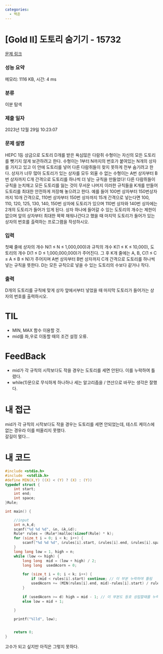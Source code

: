 ```yaml
---
categories:
  - 백준
---
```

# [Gold II] 도토리 숨기기 - 15732 

[문제 링크](https://www.acmicpc.net/problem/15732) 

### 성능 요약

메모리: 1116 KB, 시간: 4 ms

### 분류

이분 탐색

### 제출 일자

2023년 12월 29일 10:23:07

### 문제 설명

<p>HEPC 1등 상금으로 도토리 D개를 받은 욕심많은 다람쥐 수형이는 자신의 모든 도토리를 뺏기지 않게 보관하려고 한다. 수형이는 1부터 N까지의 번호가 붙여있는 N개의 상자를 가지고 있고 이 안에 도토리를 넣어 다른 다람쥐들이 찾지 못하게 전부 숨기려고 한다. 상자가 너무 많아 도토리가 있는 상자를 모두 외울 수 없는 수형이는 A번 상자부터 B번 상자까지 C개 간격으로 도토리를 하나씩 더 넣는 규칙을 만들었다! 다른 다람쥐들이 규칙을 눈치채고 모든 도토리를 잃는 것이 무서운 나머지 이러한 규칙들을 K개를 만들어 도토리를 최대한 안전하게 저장해 놓으려고 한다. 예를 들어 100번 상자부터 150번상자까지 10개 간격으로, 110번 상자부터 150번 상자까지 15개 간격으로 넣는다면 100, 110, 120, 125, 130, 140, 150번 상자에 도토리가 있으며 110번 상자와 140번 상자에는 2개의 도토리가 들어가 있게 된다. 상자 하나에 들어갈 수 있는 도토리의 개수는 제한이 없으며 앞의 상자부터 최대한 꽉꽉 채워나간다고 했을 때 마지막 도토리가 들어가 있는 상자의 번호를 출력하는 프로그램을 작성하시오.</p>

### 입력 

 <p>첫째 줄에 상자의 개수 N(1 ≤ N ≤ 1,000,000)과 규칙의 개수 K(1 ≤ K ≤ 10,000), 도토리의 개수 D(1 ≤ D ≤ 1,000,000,000)가 주어진다. 그 후 K개 줄에는 A, B, C(1 ≤ C ≤ A ≤ B ≤ N)가 주어지며 A번 상자부터 B번 상자까지 C개 간격으로 도토리를 하나씩 넣는 규칙을 뜻한다. D는 모든 규칙으로 넣을 수 있는 도토리의 수보다 같거나 작다.</p>

### 출력 

 <p>D개의 도토리를 규칙에 맞게 상자 앞에서부터 넣었을 때 마지막 도토리가 들어가는 상자의 번호를 출력하시오.</p>



# TIL

* MIN, MAX 함수 이용할 것.
* mid를 좌,우로 이동할 때의 조건 설정 오류.

# FeedBack

* mid가 각 규칙의 시작보다도 작을 경우는 도토리를 세면 안된다.
이를 누락하여 틀렸다.
* while(1)문으로 무식하게 하나하나 세는 알고리즘을 / 연산으로 바꾸는 생각은 잘했다.




# 내 접근

mid가 각 규칙의 시작보다도 작을 경우는 도토리를 세면 안되었는데, 테스트 케이스에 없는 경우라 이를 떠올리지 못했다.  
갈길이 멀다...


# 내 코드

```c
#include <stdio.h>
#include  <stdlib.h>
#define MIN(X,Y) ((X) < (Y) ? (X) : (Y))
typedef struct {
	int start;
	int end;
	int space;
}Rule;

int main() {

	//input
	int n,k,d;
	scanf("%d %d %d", &n, &k,&d);
	Rule* rules = (Rule*)malloc(sizeof(Rule) * k);
	for (size_t i = 0; i < k; i++) {
		scanf("%d %d %d", &rules[i].start, &rules[i].end, &rules[i].space);
	}
	long long low = 1, high = n;
	while (low <= high) {
		long long  mid = (low + high) / 2;
		long long  usedAcorn = 0;
		
		for (size_t i = 0; i < k; i++) {
			if (mid < rules[i].start) continue; // 이 부분 누락하여 틀림
			usedAcorn += (MIN(rules[i].end, mid)-rules[i].start) / rules[i].space + 1;
		}
		
		if (usedAcorn >= d) high = mid - 1; // 이 부분도 등호 성립할때를 누락하였음
		else low = mid + 1;
		
	}

	printf("%lld", low);


	return 0;
}

```
고수가 되고 싶지만 아직은 그렇지 못하다.
